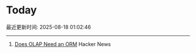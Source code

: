 # Today

最近更新时间: 2025-08-18 01:02:46

--- 
1. [Does OLAP Need an ORM](https://clickhouse.com/blog/moosestack-does-olap-need-an-orm) Hacker News
